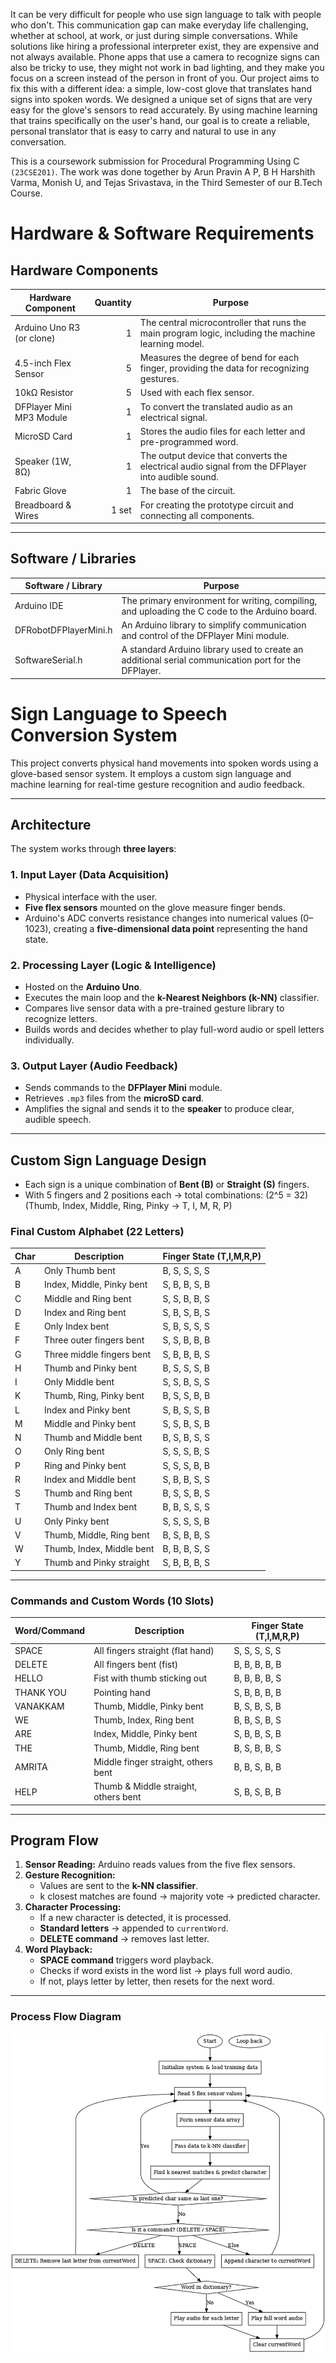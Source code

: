 It can be very difficult for people who use sign language to talk with people who don't. This communication gap can make everyday life challenging, whether at school, at work, or just during simple conversations.
While solutions like hiring a professional interpreter exist, they are expensive and not always available. Phone apps that use a camera to recognize signs can also be tricky to use, they might not work in bad lighting, and they make you focus on a screen instead of the person in front of you.
Our project aims to fix this with a different idea: a simple, low-cost glove that translates hand signs into spoken words. We designed a unique set of signs that are very easy for the glove's sensors to read accurately. By using machine learning that trains specifically on the user's hand, our goal is to create a reliable, personal translator that is easy to carry and natural to use in any conversation.

This is a coursework submission for Procedural Programming Using C `(23CSE201)`. The work was done together by Arun Pravin A P, B H Harshith Varma, Monish U, and Tejas Srivastava, in the Third Semester of our B.Tech Course.

# Hardware & Software Requirements  

## Hardware Components  

| **Hardware Component** | **Quantity** | **Purpose** |
|------------------------|-------------:|-------------|
| Arduino Uno R3 (or clone) | 1 | The central microcontroller that runs the main program logic, including the machine learning model. |
| 4.5-inch Flex Sensor | 5 | Measures the degree of bend for each finger, providing the data for recognizing gestures. |
| 10kΩ Resistor | 5 | Used with each flex sensor. |
| DFPlayer Mini MP3 Module | 1 | To convert the translated audio as an electrical signal. |
| MicroSD Card | 1 | Stores the audio files for each letter and pre-programmed word. |
| Speaker (1W, 8Ω) | 1 | The output device that converts the electrical audio signal from the DFPlayer into audible sound. |
| Fabric Glove | 1 | The base of the circuit. |
| Breadboard & Wires | 1 set | For creating the prototype circuit and connecting all components. |

---

## Software / Libraries  

| **Software / Library** | **Purpose** |
|------------------------|-------------|
| Arduino IDE | The primary environment for writing, compiling, and uploading the C code to the Arduino board. |
| DFRobotDFPlayerMini.h | An Arduino library to simplify communication and control of the DFPlayer Mini module. |
| SoftwareSerial.h | A standard Arduino library used to create an additional serial communication port for the DFPlayer. |


# Sign Language to Speech Conversion System

This project converts physical hand movements into spoken words using a glove-based sensor system. It employs a custom sign language and machine learning for real-time gesture recognition and audio feedback.

---

## Architecture

The system works through **three layers**:

### 1. Input Layer (Data Acquisition)
- Physical interface with the user.
- **Five flex sensors** mounted on the glove measure finger bends.
- Arduino's ADC converts resistance changes into numerical values (0–1023), creating a **five-dimensional data point** representing the hand state.

### 2. Processing Layer (Logic & Intelligence)
- Hosted on the **Arduino Uno**.
- Executes the main loop and the **k-Nearest Neighbors (k-NN)** classifier.
- Compares live sensor data with a pre-trained gesture library to recognize letters.
- Builds words and decides whether to play full-word audio or spell letters individually.

### 3. Output Layer (Audio Feedback)
- Sends commands to the **DFPlayer Mini** module.
- Retrieves `.mp3` files from the **microSD card**.
- Amplifies the signal and sends it to the **speaker** to produce clear, audible speech.

---

## Custom Sign Language Design

- Each sign is a unique combination of **Bent (B)** or **Straight (S)** fingers.
- With 5 fingers and 2 positions each → total combinations: \(2^5 = 32\)  
  (Thumb, Index, Middle, Ring, Pinky → T, I, M, R, P)

### Final Custom Alphabet (22 Letters)
<p align="center">

| Char | Description | Finger State (T,I,M,R,P) |
|------|-------------|--------------------------|
| A | Only Thumb bent | B, S, S, S, S |
| B | Index, Middle, Pinky bent | S, B, B, S, B |
| C | Middle and Ring bent | S, S, B, B, S |
| D | Index and Ring bent | S, B, S, B, S |
| E | Only Index bent | S, B, S, S, S |
| F | Three outer fingers bent | S, S, B, B, B |
| G | Three middle fingers bent | S, B, B, B, S |
| H | Thumb and Pinky bent | B, S, S, S, B |
| I | Only Middle bent | S, S, B, S, S |
| K | Thumb, Ring, Pinky bent | B, S, S, B, B |
| L | Index and Pinky bent | S, B, S, S, B |
| M | Middle and Pinky bent | S, S, B, S, B |
| N | Thumb and Middle bent | B, S, B, S, S |
| O | Only Ring bent | S, S, S, B, S |
| P | Ring and Pinky bent | S, S, S, B, B |
| R | Index and Middle bent | S, B, B, S, S |
| S | Thumb and Ring bent | B, S, S, B, S |
| T | Thumb and Index bent | B, B, S, S, S |
| U | Only Pinky bent | S, S, S, S, B |
| V | Thumb, Middle, Ring bent | B, S, B, B, S |
| W | Thumb, Index, Middle bent | B, B, B, S, S |
| Y | Thumb and Pinky straight | S, B, B, B, S |
</p>

---

### Commands and Custom Words (10 Slots)
<p align="center">

| Word/Command | Description | Finger State (T,I,M,R,P) |
|--------------|-------------|--------------------------|
| SPACE | All fingers straight (flat hand) | S, S, S, S, S |
| DELETE | All fingers bent (fist) | B, B, B, B, B |
| HELLO | Fist with thumb sticking out | B, B, B, B, S |
| THANK YOU | Pointing hand | S, B, B, B, B |
| VANAKKAM | Thumb, Middle, Pinky bent | B, S, B, S, B |
| WE | Thumb, Index, Ring bent | B, B, S, B, S |
| ARE | Index, Middle, Pinky bent | S, B, B, S, B |
| THE | Thumb, Middle, Ring bent | B, S, B, B, S |
| AMRITA | Middle finger straight, others bent | B, B, S, B, B |
| HELP | Thumb & Middle straight, others bent | S, B, S, B, B |

</p>

---

## Program Flow

1. **Sensor Reading:** Arduino reads values from the five flex sensors.  
2. **Gesture Recognition:**  
   - Values are sent to the **k-NN classifier**.  
   - k closest matches are found → majority vote → predicted character.  
3. **Character Processing:**  
   - If a new character is detected, it is processed.  
   - **Standard letters** → appended to `currentWord`.  
   - **DELETE command** → removes last letter.  
4. **Word Playback:**  
   - **SPACE command** triggers word playback.  
   - Checks if word exists in the word list → plays full word audio.  
   - If not, plays letter by letter, then resets for the next word.

---

### Process Flow Diagram
![Process Flow](image.png)


